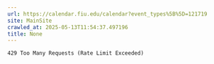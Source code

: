 ```yaml
---
url: https://calendar.fiu.edu/calendar?event_types%5B%5D=121719
site: MainSite
crawled_at: 2025-05-13T11:54:37.497196
title: None
---
```


```
429 Too Many Requests (Rate Limit Exceeded)

```

